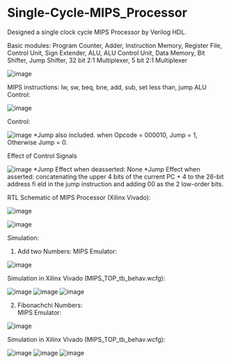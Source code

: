 # Single-Cycle-MIPS_Processor

Designed a single clock cycle MIPS Processor by Verilog HDL. 

Basic modules: Program Counter, Adder, Instruction Memory, Register File, Control Unit, Sign Extender, ALU, ALU Control Unit, Data Memory, Bit Shifter, Jump Shifter, 32 bit 2:1 Multiplexer, 5 bit 2:1 Multiplexer

![image](https://github.com/DishanChulawnasa/Single-Cycle-MIPS_Processor/assets/129721116/4eae7a91-7a05-40bf-abcd-f93c855e55eb)


MIPS instructions: lw, sw, beq, bne, add, sub, set less than, jump 
ALU Control:

![image](https://github.com/DishanChulawnasa/Single-Cycle-MIPS_Processor/assets/129721116/b459ce92-7741-40cf-bde8-ba474a28551e)


Control:

![image](https://github.com/DishanChulawnasa/Single-Cycle-MIPS_Processor/assets/129721116/f934e014-b1cb-4cf9-aadd-2d238df6b0fb)
*Jump also included. when Opcode = 000010, Jump = 1, Otherwise Jump = 0.


Effect of Control Signals

![image](https://github.com/DishanChulawnasa/Single-Cycle-MIPS_Processor/assets/129721116/cf1efbd8-9907-4eed-bd33-821a7b561cf1)
*Jump Effect when deasserted: None
*Jump Effect when asserted: concatenating the upper 4 bits of the current PC + 4 to the 26-bit address fi eld in the jump instruction and adding 00 as the 2 low-order bits.


RTL Schematic of MIPS Processor (Xilinx Vivado):

![image](https://github.com/DishanChulawnasa/Single-Cycle-MIPS_Processor/assets/129721116/a904a57d-e8cf-42c7-b470-7847bee7681c)

![image](https://github.com/DishanChulawnasa/Single-Cycle-MIPS_Processor/assets/129721116/c1322f6b-4c09-41a2-8a01-7e2d2829fa80)


Simulation:
1.	Add two Numbers:
MIPS Emulator:

![image](https://github.com/DishanChulawnasa/Single-Cycle-MIPS_Processor/assets/129721116/e0d3c9ed-868e-454b-94fe-129818c0ba36)




Simulation in Xilinx Vivado (MIPS_TOP_tb_behav.wcfg):

![image](https://github.com/DishanChulawnasa/Single-Cycle-MIPS_Processor/assets/129721116/12ef1b1f-bcac-4529-a9d5-8ad25fca1c86)
![image](https://github.com/DishanChulawnasa/Single-Cycle-MIPS_Processor/assets/129721116/693d5d77-6ac8-4b74-98e5-1a59c1773065)
![image](https://github.com/DishanChulawnasa/Single-Cycle-MIPS_Processor/assets/129721116/77d07ca7-dac1-492f-9570-e2e55781b944)



2.	Fibonachchi Numbers:	
MIPS Emulator:

![image](https://github.com/DishanChulawnasa/Single-Cycle-MIPS_Processor/assets/129721116/00709adc-d451-4560-aa07-f1c143f33035)



Simulation in Xilinx Vivado (MIPS_TOP_tb_behav.wcfg):

![image](https://github.com/DishanChulawnasa/Single-Cycle-MIPS_Processor/assets/129721116/b5c90a85-e693-4a91-b991-b46fe42f03b4)
![image](https://github.com/DishanChulawnasa/Single-Cycle-MIPS_Processor/assets/129721116/7600a2c2-d64f-41f4-b7cd-1602dbc4eeb4)
![image](https://github.com/DishanChulawnasa/Single-Cycle-MIPS_Processor/assets/129721116/7c1facc8-1ad2-42fa-ab90-2b84e293408f)

